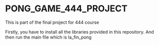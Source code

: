 # PONG_GAME_444_PROJECT
This is part of the final project for 444 course 

Firstly, you have to install all the libraries provided in this repository. 
And then run the main file which is la_fin_pong 
